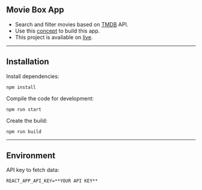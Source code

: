 ## Movie Box App

- Search and filter movies based on [TMDB](https://www.themoviedb.org) API.
- Use this [concept](https://www.sketchappsources.com/free-source/2682-the-movie-box-landing-page-sketch-freebie-resource.html) to build this app.
- This project is available on [live]().

------

## Installation

Install dependencies:

```
npm install
```

Compile the code for development:

```
npm run start
```

Create the build:

```
npm run build
```

------

## Environment

API key to fetch data:

```env
REACT_APP_API_KEY=**YOUR API KEY**
```